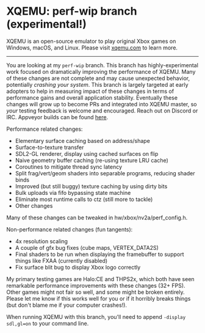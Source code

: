 XQEMU: perf-wip branch (experimental!)
======================================

XQEMU is an open-source emulator to play original Xbox games on Windows, macOS,
and Linux. Please visit [xqemu.com](http://xqemu.com) to learn more.

---

You are looking at my `perf-wip` branch. This branch has highly-experimental
work focused on dramatically improving the performance of XQEMU. Many of these
changes are not complete and may cause unexpected behavior, potentially
*crashing your system*. This branch is largely targeted at early adopters to
help in measuring impact of these changes in terms of performance gains and
overall application stability. Eventually these changes will grow up to become
PRs and integrated into XQEMU master, so *your* testing feedback is welcome
and encouraged. Reach out on Discord or IRC. Appveyor builds can be found
[here](https://ci.appveyor.com/project/mborgerson/xqemu).

Performance related changes:
- Elementary surface caching based on address/shape
- Surface-to-texture transfer
- SDL2-GL renderer, display using cached surfaces on flip
- Naive geometry buffer caching (re-using texture LRU cache)
- Coroutines to mitigate thread sync latency
- Split frag/vert/geom shaders into separable programs, reducing shader binds
- Improved (but still buggy) texture caching by using dirty bits
- Bulk uploads via fifo bypassing state machine
- Eliminate most runtime calls to ctz (still more to tackle)
- Other changes

Many of these changes can be tweaked in hw/xbox/nv2a/perf_config.h.

Non-performance related changes (fun tangents):
- 4x resolution scaling
- A couple of gfx bug fixes (cube maps, VERTEX_DATA2S)
- Final shaders to be run when displaying the framebuffer to support
  things like FXAA (currently disabled)
- Fix surface blit bug to display Xbox logo correctly

My primary testing games are Halo:CE and THPS2x, which both have seen
remarkable performance improvements with these changes (32+ FPS). Other games
might not fair so well, and some might be broken entirely. Please let me
know if this works well for you or if it horribly breaks things (but don't
blame me if your computer crashes!).

When running XQEMU with this branch, you'll need to append `-display
sdl,gl=on` to your command line.
